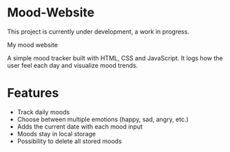 # Mood-Website
This project is currently under development, a work in progress.

My mood website

A simple mood tracker built with HTML, CSS and JavaScript. It logs how the user feel each day and visualize mood trends.

# Features

- Track daily moods
- Choose between multiple emotions (happy, sad, angry, etc.)
- Adds the current date with each mood input
- Moods stay in local storage
- Possibility to delete all stored moods
